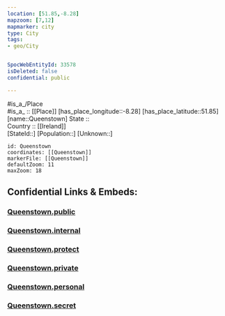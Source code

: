 ```yaml
---
location: [51.85,-8.28] 
mapzoom: [7,12] 
mapmarker: city 
type: City
tags:
- geo/City


SpocWebEntityId: 33578
isDeleted: false
confidential: public

---
```

#is_a_/Place  
#is_a_ :: [[Place]] 
[has_place_longitude::-8.28] 
[has_place_latitude::51.85] 
[name::Queenstown] 
State ::  
Country :: [[Ireland]]  
[StateId::] 
[Population::] 
[Unknown::] 


```leaflet
id: Queenstown
coordinates: [[Queenstown]] 
markerFile: [[Queenstown]] 
defaultZoom: 11 
maxZoom: 18
```


## Confidential Links & Embeds: 

### [Queenstown.public](/_public/\Earth\Continent\Europe\Europe~North\Ireland\CityQueenstown.public.md) 

### [Queenstown.internal](/_internal/\Earth\Continent\Europe\Europe~North\Ireland\CityQueenstown.internal.md) 

### [Queenstown.protect](/_protect/\Earth\Continent\Europe\Europe~North\Ireland\CityQueenstown.protect.md) 

### [Queenstown.private](/_private/\Earth\Continent\Europe\Europe~North\Ireland\CityQueenstown.private.md) 

### [Queenstown.personal](/_personal/\Earth\Continent\Europe\Europe~North\Ireland\CityQueenstown.personal.md) 

### [Queenstown.secret](/_secret/\Earth\Continent\Europe\Europe~North\Ireland\CityQueenstown.secret.md)

